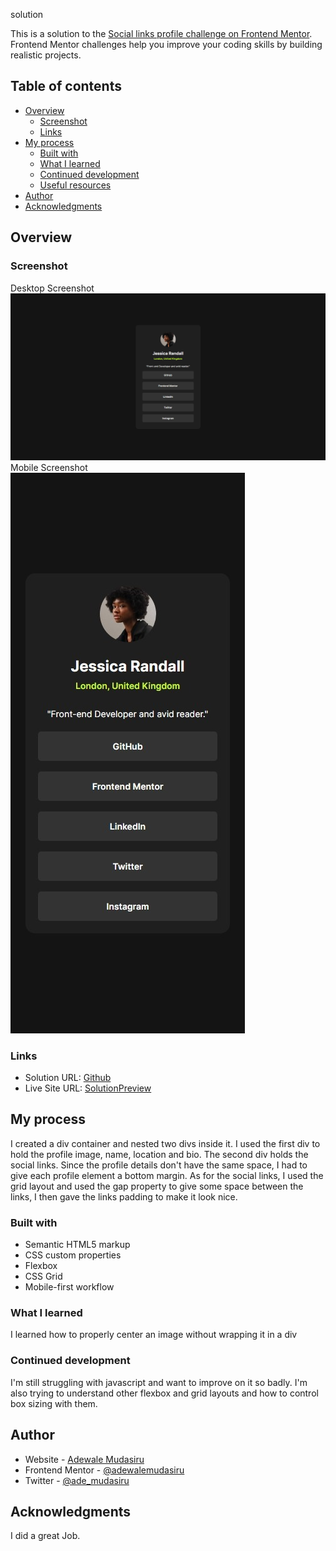 solution

This is a solution to the [Social links profile challenge on Frontend Mentor](https://www.frontendmentor.io/challenges/social-links-profile-UG32l9m6dQ). Frontend Mentor challenges help you improve your coding skills by building realistic projects. 

## Table of contents

- [Overview](#overview)
  - [Screenshot](#screenshot)
  - [Links](#links)
- [My process](#my-process)
  - [Built with](#built-with)
  - [What I learned](#what-i-learned)
  - [Continued development](#continued-development)
  - [Useful resources](#useful-resources)
- [Author](#author)
- [Acknowledgments](#acknowledgments)

## Overview

### Screenshot

Desktop Screenshot
![Desktop Screenshot](./screenshots/desktop.jpeg)
Mobile Screenshot <br />
![Mobile Screenshot](./screenshots/mobile.jpeg)

### Links

- Solution URL: [Github](https://github.com/adewalemudasiru/Blog-Preview-Card)
- Live Site URL: [SolutionPreview](https://adewalemudasiru.github.io/Blog-Preview-Card/)

## My process

I created a div container and nested two divs inside it. I used the first div to hold the profile image, name, location and bio. The second div holds the social links. Since the profile details don't have the same space, I had to give each profile element a bottom margin. As for the social links, I used the grid layout and used the gap property to give some space between the links, I then gave the links padding to make it look nice.

### Built with

- Semantic HTML5 markup
- CSS custom properties
- Flexbox
- CSS Grid
- Mobile-first workflow

### What I learned

I learned how to properly center an image without wrapping it in a div

### Continued development

I'm still struggling with javascript and want to improve on it so badly. I'm also trying to understand other flexbox and grid layouts and how to control box sizing with them.

## Author

- Website - [Adewale Mudasiru](https://www.your-site.com)
- Frontend Mentor - [@adewalemudasiru](https://www.frontendmentor.io/profile/adewalemudasiru)
- Twitter - [@ade_mudasiru](https://www.twitter.com/ade_mudasiru)

## Acknowledgments

I did a great Job.